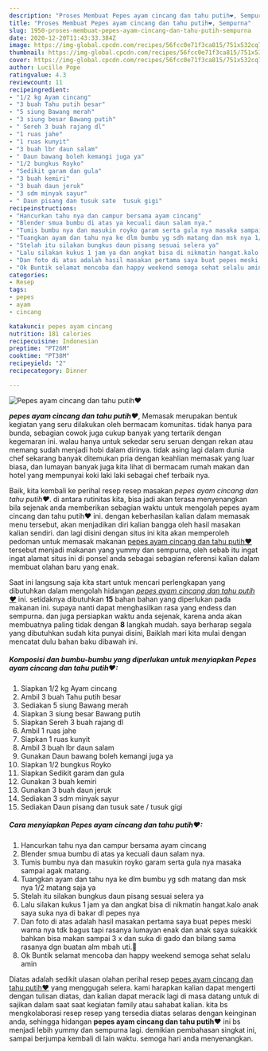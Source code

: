 ```yaml
---
description: "Proses Membuat Pepes ayam cincang dan tahu putih❤, Sempurna"
title: "Proses Membuat Pepes ayam cincang dan tahu putih❤, Sempurna"
slug: 1950-proses-membuat-pepes-ayam-cincang-dan-tahu-putih-sempurna
date: 2020-12-20T11:43:33.384Z
image: https://img-global.cpcdn.com/recipes/56fcc0e71f3ca815/751x532cq70/pepes-ayam-cincang-dan-tahu-putih❤-foto-resep-utama.jpg
thumbnail: https://img-global.cpcdn.com/recipes/56fcc0e71f3ca815/751x532cq70/pepes-ayam-cincang-dan-tahu-putih❤-foto-resep-utama.jpg
cover: https://img-global.cpcdn.com/recipes/56fcc0e71f3ca815/751x532cq70/pepes-ayam-cincang-dan-tahu-putih❤-foto-resep-utama.jpg
author: Lucille Pope
ratingvalue: 4.3
reviewcount: 11
recipeingredient:
- "1/2 kg Ayam cincang"
- "3 buah Tahu putih besar"
- "5 siung Bawang merah"
- "3 siung besar Bawang putih"
- " Sereh 3 buah rajang dl"
- "1 ruas jahe"
- "1 ruas kunyit"
- "3 buah lbr daun salam"
- " Daun bawang boleh kemangi juga ya"
- "1/2 bungkus Royko"
- "Sedikit garam dan gula"
- "3 buah kemiri"
- "3 buah daun jeruk"
- "3 sdm minyak sayur"
- " Daun pisang dan tusuk sate  tusuk gigi"
recipeinstructions:
- "Hancurkan tahu nya dan campur bersama ayam cincang"
- "Blender smua bumbu di atas ya kecuali daun salam nya."
- "Tumis bumbu nya dan masukin royko garam serta gula nya masaka sampai agak matang."
- "Tuangkan ayam dan tahu nya ke dlm bumbu yg sdh matang dan msk nya 1/2 matang saja ya"
- "Stelah itu silakan bungkus daun pisang sesuai selera ya"
- "Lalu silakan kukus 1 jam ya dan angkat bisa di nikmatin hangat.kalo anak saya suka nya di bakar dl pepes nya"
- "Dan foto di atas adalah hasil masakan pertama saya buat pepes meski warna nya tdk bagus tapi rasanya lumayan enak dan anak saya sukakkk bahkan bisa makan sampai 3 x dan suka di gado dan bilang sama rasanya dgn buatan alm mbah uti.🥰"
- "Ok Buntik selamat mencoba dan happy weekend semoga sehat selalu amin"
categories:
- Resep
tags:
- pepes
- ayam
- cincang

katakunci: pepes ayam cincang 
nutrition: 181 calories
recipecuisine: Indonesian
preptime: "PT26M"
cooktime: "PT38M"
recipeyield: "2"
recipecategory: Dinner

---
```



![Pepes ayam cincang dan tahu putih❤](https://img-global.cpcdn.com/recipes/56fcc0e71f3ca815/751x532cq70/pepes-ayam-cincang-dan-tahu-putih❤-foto-resep-utama.jpg)

<b><i>pepes ayam cincang dan tahu putih❤</i></b>, Memasak merupakan bentuk kegiatan yang seru dilakukan oleh bermacam komunitas. tidak hanya para bunda, sebagian cowok juga cukup banyak yang tertarik dengan kegemaran ini. walau hanya untuk sekedar seru seruan dengan rekan atau memang sudah menjadi hobi dalam dirinya. tidak asing lagi dalam dunia chef sekarang banyak ditemukan pria dengan keahlian memasak yang luar biasa, dan lumayan banyak juga kita lihat di bermacam rumah makan dan hotel yang mempunyai koki laki laki sebagai chef terbaik nya.

Baik, kita kembali ke perihal resep resep masakan <i>pepes ayam cincang dan tahu putih❤</i>. di antara rutinitas kita, bisa jadi akan terasa menyenangkan bila sejenak anda memberikan sebagian waktu untuk mengolah pepes ayam cincang dan tahu putih❤ ini. dengan keberhasilan kalian dalam memasak menu tersebut, akan menjadikan diri kalian bangga oleh hasil masakan kalian sendiri. dan lagi disini dengan situs ini kita akan memperoleh pedoman untuk memasak makanan <u>pepes ayam cincang dan tahu putih❤</u> tersebut menjadi makanan yang yummy dan sempurna, oleh sebab itu ingat ingat alamat situs ini di ponsel anda sebagai sebagian referensi kalian dalam membuat olahan baru yang enak.




Saat ini langsung saja kita start untuk mencari perlengkapan yang dibutuhkan dalam mengolah hidangan <u><i>pepes ayam cincang dan tahu putih❤</i></u> ini. setidaknya dibutuhkan <b>15</b> bahan bahan yang diperlukan pada makanan ini. supaya nanti dapat menghasilkan rasa yang endess dan sempurna. dan juga persiapkan waktu anda sejenak, karena anda akan membuatnya paling tidak dengan <b>8</b> langkah mudah. saya berharap segala yang dibutuhkan sudah kita punyai disini, Baiklah mari kita mulai dengan mencatat dulu bahan baku dibawah ini.

<!--inarticleads1-->

##### Komposisi dan bumbu-bumbu yang diperlukan untuk menyiapkan Pepes ayam cincang dan tahu putih❤:

1. Siapkan 1/2 kg Ayam cincang
1. Ambil 3 buah Tahu putih besar
1. Sediakan 5 siung Bawang merah
1. Siapkan 3 siung besar Bawang putih
1. Siapkan  Sereh 3 buah rajang dl
1. Ambil 1 ruas jahe
1. Siapkan 1 ruas kunyit
1. Ambil 3 buah lbr daun salam
1. Gunakan  Daun bawang boleh kemangi juga ya
1. Siapkan 1/2 bungkus Royko
1. Siapkan Sedikit garam dan gula
1. Gunakan 3 buah kemiri
1. Gunakan 3 buah daun jeruk
1. Sediakan 3 sdm minyak sayur
1. Sediakan  Daun pisang dan tusuk sate / tusuk gigi




<!--inarticleads2-->

##### Cara menyiapkan Pepes ayam cincang dan tahu putih❤:

1. Hancurkan tahu nya dan campur bersama ayam cincang
1. Blender smua bumbu di atas ya kecuali daun salam nya.
1. Tumis bumbu nya dan masukin royko garam serta gula nya masaka sampai agak matang.
1. Tuangkan ayam dan tahu nya ke dlm bumbu yg sdh matang dan msk nya 1/2 matang saja ya
1. Stelah itu silakan bungkus daun pisang sesuai selera ya
1. Lalu silakan kukus 1 jam ya dan angkat bisa di nikmatin hangat.kalo anak saya suka nya di bakar dl pepes nya
1. Dan foto di atas adalah hasil masakan pertama saya buat pepes meski warna nya tdk bagus tapi rasanya lumayan enak dan anak saya sukakkk bahkan bisa makan sampai 3 x dan suka di gado dan bilang sama rasanya dgn buatan alm mbah uti.🥰
1. Ok Buntik selamat mencoba dan happy weekend semoga sehat selalu amin




Diatas adalah sedikit ulasan olahan perihal resep <u>pepes ayam cincang dan tahu putih❤</u> yang menggugah selera. kami harapkan kalian dapat mengerti dengan tulisan diatas, dan kalian dapat meracik lagi di masa datang untuk di sajikan dalam saat saat kegiatan family atau sahabat kalian. kita bs mengkolaborasi resep resep yang tersedia diatas selaras dengan keinginan anda, sehingga hidangan <b>pepes ayam cincang dan tahu putih❤</b> ini bs menjadi lebih yummy dan sempurna lagi. demikian pembahasan singkat ini, sampai berjumpa kembali di lain waktu. semoga hari anda menyenangkan.
